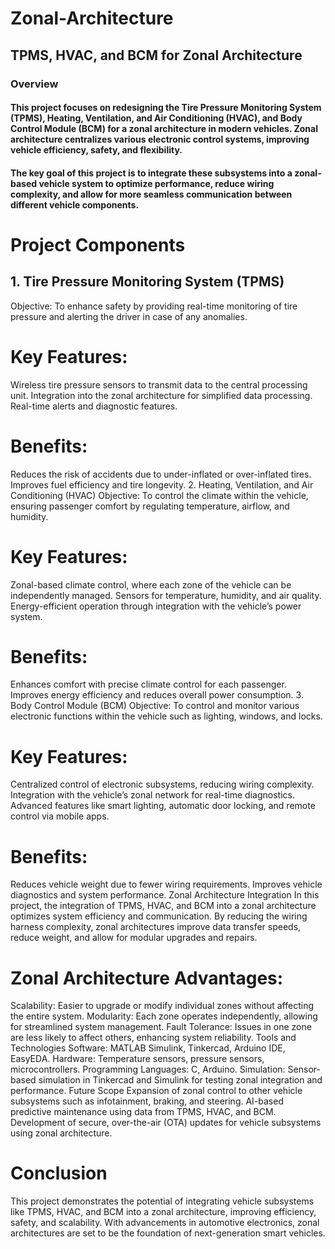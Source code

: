# Zonal-Architecture
## TPMS, HVAC, and BCM for Zonal Architecture
### Overview
#### This project focuses on redesigning the Tire Pressure Monitoring System (TPMS), Heating, Ventilation, and Air Conditioning (HVAC), and Body Control Module (BCM) for a zonal architecture in modern vehicles. Zonal architecture centralizes various electronic control systems, improving vehicle efficiency, safety, and flexibility.

#### The key goal of this project is to integrate these subsystems into a zonal-based vehicle system to optimize performance, reduce wiring complexity, and allow for more seamless communication between different vehicle components.

# Project Components
## 1. Tire Pressure Monitoring System (TPMS)
Objective: To enhance safety by providing real-time monitoring of tire pressure and alerting the driver in case of any anomalies.
# Key Features:
Wireless tire pressure sensors to transmit data to the central processing unit.
  Integration into the zonal architecture for simplified data processing.
 Real-time alerts and diagnostic features.
# Benefits:
Reduces the risk of accidents due to under-inflated or over-inflated tires.
Improves fuel efficiency and tire longevity.
2. Heating, Ventilation, and Air Conditioning (HVAC)
Objective: To control the climate within the vehicle, ensuring passenger comfort by regulating temperature, airflow, and humidity.
# Key Features:
Zonal-based climate control, where each zone of the vehicle can be independently managed.
Sensors for temperature, humidity, and air quality.
Energy-efficient operation through integration with the vehicle’s power system.
# Benefits:
Enhances comfort with precise climate control for each passenger.
Improves energy efficiency and reduces overall power consumption.
3. Body Control Module (BCM)
Objective: To control and monitor various electronic functions within the vehicle such as lighting, windows, and locks.
# Key Features:
Centralized control of electronic subsystems, reducing wiring complexity.
Integration with the vehicle’s zonal network for real-time diagnostics.
Advanced features like smart lighting, automatic door locking, and remote control via mobile apps.
# Benefits:
Reduces vehicle weight due to fewer wiring requirements.
Improves vehicle diagnostics and system performance.
Zonal Architecture Integration
In this project, the integration of TPMS, HVAC, and BCM into a zonal architecture optimizes system efficiency and communication. By reducing the wiring harness complexity, zonal architectures improve data transfer speeds, reduce weight, and allow for modular upgrades and repairs.

# Zonal Architecture Advantages:
Scalability: Easier to upgrade or modify individual zones without affecting the entire system.
Modularity: Each zone operates independently, allowing for streamlined system management.
Fault Tolerance: Issues in one zone are less likely to affect others, enhancing system reliability.
Tools and Technologies
Software: MATLAB Simulink, Tinkercad, Arduino IDE, EasyEDA.
Hardware: Temperature sensors, pressure sensors, microcontrollers.
Programming Languages: C, Arduino.
Simulation: Sensor-based simulation in Tinkercad and Simulink for testing zonal integration and performance.
Future Scope
Expansion of zonal control to other vehicle subsystems such as infotainment, braking, and steering.
AI-based predictive maintenance using data from TPMS, HVAC, and BCM.
Development of secure, over-the-air (OTA) updates for vehicle subsystems using zonal architecture.
# Conclusion
This project demonstrates the potential of integrating vehicle subsystems like TPMS, HVAC, and BCM into a zonal architecture, improving efficiency, safety, and scalability. With advancements in automotive electronics, zonal architectures are set to be the foundation of next-generation smart vehicles.
